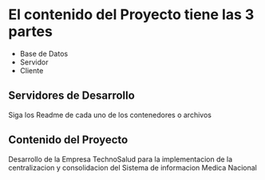 # El contenido del Proyecto tiene las 3 partes 
- Base de Datos
- Servidor
- Cliente

## Servidores de Desarrollo

Siga los Readme de cada uno de los contenedores o archivos

## Contenido del Proyecto

Desarrollo de la Empresa TechnoSalud para la implementacion 
de la centralizacion y consolidacion del Sistema de informacion Medica Nacional
